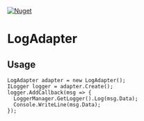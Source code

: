 [![Nuget](https://img.shields.io/nuget/v/LogAdapterNet.svg)](https://www.nuget.org/packages/LogAdapterNet/)

# LogAdapter

## Usage

```
LogAdapter adapter = new LogAdapter();
ILogger logger = adapter.Create();
logger.AddCallback(msg => {
  LoggerManager.GetLogger().Log(msg.Data);
  Console.WriteLine(msg.Data);
});
```
